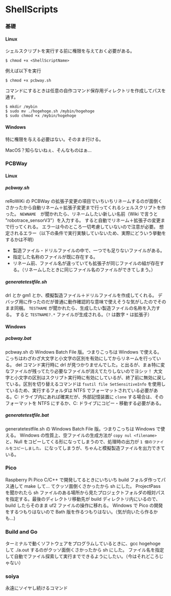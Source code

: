 # ShellScripts

### 基礎
#### Linux
シェルスクリプトを実行する前に権限を与えておく必要がある。
```
$ chmod +x <ShellScriptName>
```
例えば以下を実行
```
$ chmod +x pcbway.sh
```
コマンドにするときは任意の自作コマンド保存用ディレクトリを作成してパスを通す。
```
$ mkdir /mybin
$ sudo mv ./hogehoge.sh /mybin/hogehoge
$ sudo chmod +x /mybin/hogehoge
```
#### Windows
特に権限を与える必要はない。そのまま行ける。

MacOS？知らないねぇ、そんなものはぁ...


### PCBWay
#### Linux
##### pcbway.sh
reRoWiKi の PCBWay の拡張子変更の項目でいちいちリネームするのが面倒くさかったから自動リネーム＋拡張子変更まで行ってくれるシェルスクリプトを作った。
```NEWNAME```　が聞かれたら、リネームしたい新しい名前（Wiki で言うと "robotrace_sensorV3"）を入力する。
すると自動でリネーム＋拡張子の変更まで行ってくれる。
エラーは今のところ一切考慮していないので注意が必要。
想定されるエラー（以下の条件で実行実験していないため、実際にどういう挙動をするかは不明）
- 製造ファイル・ドリルファイルの中で、一つでも足りないファイルがある。
- 指定した名称のファイルが既に存在する。
- リネーム前、ファイル名が違っていても拡張子が同じファイルの組が存在する。（リネームしたときに同じファイル名のファイルができてしまう。）

##### generatetestfile.sh
drl とか gm1 とか、模擬製造ファイル＋ドリルファイルを作成してくれる。
デバッグ用に作ったのだが普通に動作確認的な意味で使えそうな気がしたのでそのまま同梱。
```TESTHAME``` が聞かれたら、生成したい製造ファイルの名称を入力する。
すると ```TESTNAME?.*``` ファイルが生成される。（```?``` は数字 ```*``` は拡張子）

#### Windows
##### pcbway.bat
pcbway.sh の Windows Batch File 版。つまりこっちは Windows で使える。
こっちはわざわざ大文字と小文字の区別を有効にしてからリネームを行っている。
del コマンド実行時に drl が見つかりませんでした。と出るが、まぁ特に変なファイルが残ってたり必要なファイルが消えてたりしないのでヨシッ！
大文字と小文字の区別はスクリプト実行時に有効にしているが、終了前に無効に戻している。区別を切り替えるコマンドは ```fsutil file SetSensitiveInfo``` を使用しているため、実行するフォルダは NTFS でフォーマットされている必要がある。C: ドライブ内にあれば確実だが、外部記憶装置に ```clone``` する場合は、そのフォーマットを NTFS にするか、C: ドライブにコピー・移動する必要がある。

##### generatetestfile.bat
generatetestfile.sh の Windows Batch File 版。つまりこっちは Windows で使える。
Windows の性質上、空ファイルの生成方法が ```copy nul <filename>``` と、Null をコピーしてくる形になってしまうので、処理時の出力が ```1 個のファイルをコピーしました。``` になってしまうが、ちゃんと模擬製造ファイルを出力できている。

### Pico
Raspberry Pi Pico C/C++ で開発してるときにいちいち build フォルダ作ってパス通して make して... てクッソ面倒くさかったから sh にした。
ProjectPass を聞かれたら sh ファイルのある場所から見たプロジェクトフォルダの相対パスを指定する。最後のディレクトリ移動先が build ディレクトリ内にいるので、build したらそのまま uf2 ファイルの操作に移れる。
Windows で Pico の開発をするつもりはないので Bath 版を作るつもりはない。（気が向いたら作るかも...)

### Build and Go
ターミナルで動くソフトウェアをプログラムしているときに、gcc hogehoge して ./a.out するのがクッソ面倒くさかったから sh にした。
ファイル名を指定して自動でファイル探索して実行までできるようにしたい。（今はそれどころじゃない）

### soiya
永遠にソイヤし続けるコマンド
